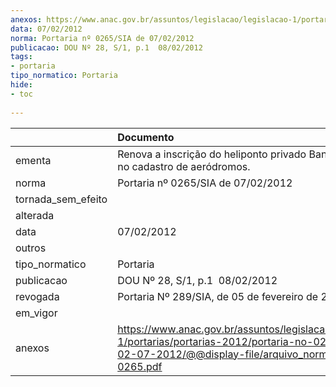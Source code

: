 ```yaml
---
anexos: https://www.anac.gov.br/assuntos/legislacao/legislacao-1/portarias/portarias-2012/portaria-no-0265-sia-de-02-07-2012/@@display-file/arquivo_norma/PA2012-0265.pdf
data: 07/02/2012
norma: Portaria nº 0265/SIA de 07/02/2012
publicacao: DOU Nº 28, S/1, p.1  08/02/2012
tags:
- portaria
tipo_normatico: Portaria
hide: 
- toc 
 
---
```


|                    | Documento                                                                                                                                                         |
|:-------------------|:------------------------------------------------------------------------------------------------------------------------------------------------------------------|
| ementa             | Renova a inscrição do heliponto privado Banco Real (SP) no cadastro de aeródromos.                                                                                |
| norma              | Portaria nº 0265/SIA de 07/02/2012                                                                                                                                |
| tornada_sem_efeito |                                                                                                                                                                   |
| alterada           |                                                                                                                                                                   |
| data               | 07/02/2012                                                                                                                                                        |
| outros             |                                                                                                                                                                   |
| tipo_normatico     | Portaria                                                                                                                                                          |
| publicacao         | DOU Nº 28, S/1, p.1  08/02/2012                                                                                                                                   |
| revogada           | Portaria Nº 289/SIA, de 05 de fevereiro de 2015                                                                                                                   |
| em_vigor           |                                                                                                                                                                   |
| anexos             | https://www.anac.gov.br/assuntos/legislacao/legislacao-1/portarias/portarias-2012/portaria-no-0265-sia-de-02-07-2012/@@display-file/arquivo_norma/PA2012-0265.pdf |